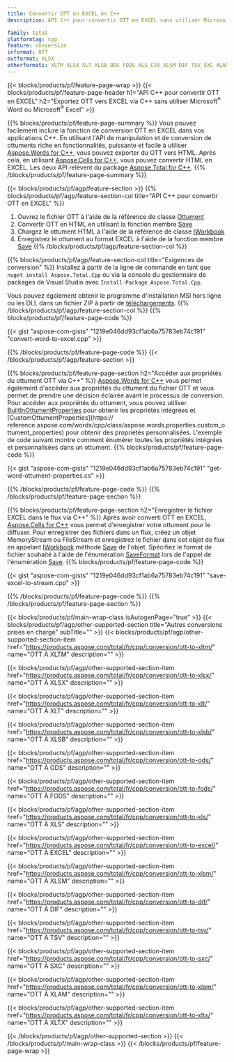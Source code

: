 ```yaml
---
title: Convertir OTT en EXCEL en C++
description: API C++ pour convertir OTT en EXCEL sans utiliser Microsoft Word ou Microsoft Excel

family: total
platformtag: cpp
feature: conversion
informat: OTT
outformat: XLSX
otherformats: XLTM XLSX XLT XLSB ODS FODS XLS CSV XLSM DIF TSV SXC XLAM XLTX
---
```

{{< blocks/products/pf/feature-page-wrap >}}
{{< blocks/products/pf/feature-page-header h1="API C++ pour convertir OTT en EXCEL" h2="Exportez OTT vers EXCEL via C++ sans utiliser Microsoft<sup>&reg;</sup> Word ou Microsoft<sup>&reg;</sup> Excel" >}}

{{% blocks/products/pf/feature-page-summary %}}
Vous pouvez facilement inclure la fonction de conversion OTT en EXCEL dans vos applications C++. En utilisant l'API de manipulation et de conversion de ottuments riche en fonctionnalités, puissante et facile à utiliser [Aspose.Words for C++](https://products.aspose.com/words/cpp/), vous pouvez exporter du OTT vers HTML. Après cela, en utilisant [Aspose.Cells for C++](https://products.aspose.com/cells/cpp/), vous pouvez convertir HTML en EXCEL. Les deux API relèvent du package [Aspose.Total for C++](https://products.aspose.com/total/cpp/). 
{{% /blocks/products/pf/feature-page-summary  %}}

{{< blocks/products/pf/agp/feature-section >}}
{{% blocks/products/pf/agp/feature-section-col title="API C++ pour convertir OTT en EXCEL" %}}
1. Ouvrez le fichier OTT à l'aide de la référence de classe [Ottument](https://reference.aspose.com/words/cpp/class/aspose.words.ottument)
2. Convertir OTT en HTML en utilisant la fonction membre [Save](https://reference.aspose.com/words/cpp/class/aspose.words.ottument#save_string_saveformat)
3. Chargez le ottument HTML à l'aide de la référence de classe [IWorkbook](https://reference.aspose.com/cells/cpp/class/aspose.cells.i_workbook)
4. Enregistrez le ottument au format EXCEL à l'aide de la fonction membre [Save](https://reference.aspose.com/cells/cpp/class/aspose.cells.i_workbook#a5dc7de23f7ceba76a05dc1d49f51502e)
{{% /blocks/products/pf/agp/feature-section-col %}}

{{% blocks/products/pf/agp/feature-section-col title="Exigences de conversion" %}}
Installez à partir de la ligne de commande en tant que ```nuget install Aspose.Total.Cpp``` ou via la console du gestionnaire de packages de Visual Studio avec ```Install-Package Aspose.Total.Cpp```.

Vous pouvez également obtenir le programme d'installation MSI hors ligne ou les DLL dans un fichier ZIP à partir de [téléchargements](https://releases.aspose.com/total/cpp).
{{% /blocks/products/pf/agp/feature-section-col %}}
{{% blocks/products/pf/feature-page-code %}}

{{< gist "aspose-com-gists" "1219e046dd93cf1ab6a75783eb74c191" "convert-word-to-excel.cpp" >}}



{{% /blocks/products/pf/feature-page-code %}}
{{< /blocks/products/pf/agp/feature-section >}}

{{% blocks/products/pf/feature-page-section  h2="Accéder aux propriétés du ottument OTT via C++" %}}
[Aspose.Words for C++](https://products.aspose.com/words/cpp/) vous permet également d'accéder aux propriétés du ottument du fichier OTT et vous permet de prendre une décision éclairée avant le processus de conversion. Pour accéder aux propriétés du ottument, vous pouvez utiliser [BuiltInOttumentProperties](https://reference.aspose.com/words/cpp/class/aspose.words.properties.built_in_ottument_properties) pour obtenir les propriétés intégrées et [CustomOttumentProperties](https:// reference.aspose.com/words/cpp/class/aspose.words.properties.custom_ottument_properties) pour obtenir des propriétés personnalisées. L'exemple de code suivant montre comment énumérer toutes les propriétés intégrées et personnalisées dans un ottument.
{{% blocks/products/pf/feature-page-code %}}

{{< gist "aspose-com-gists" "1219e046dd93cf1ab6a75783eb74c191" "get-word-ottument-properties.cs" >}}

{{% /blocks/products/pf/feature-page-code  %}}
{{% /blocks/products/pf/feature-page-section %}}

{{% blocks/products/pf/feature-page-section  h2="Enregistrer le fichier EXCEL dans le flux via C++" %}}
Après avoir converti OTT en EXCEL, [Aspose.Cells for C++](https://products.aspose.com/cells/cpp/) vous permet d'enregistrer votre ottument pour le diffuser. Pour enregistrer des fichiers dans un flux, créez un objet MemoryStream ou FileStream et enregistrez le fichier dans cet objet de flux en appelant [IWorkbook](https://reference.aspose.com/cells/cpp/class/aspose.cells.i_workbook) méthode [Save](https://reference.aspose.com/cells/cpp/class/aspose.cells.i_workbook#a77072cfb929787df9ad1f38b02f58349) de l'objet. Spécifiez le format de fichier souhaité à l'aide de l'énumération [SaveFormat](https://reference.aspose.com/cells/cpp/namespace/aspose.cells#a11cae527e4e68f1adcac8f47ea64481a) lors de l'appel de l'énumération [Save](https://reference.aspose.com/cells/cpp/class/aspose.cells.i_workbook#a77072cfb929787df9ad1f38b02f58349).
{{% blocks/products/pf/feature-page-code %}}

{{< gist "aspose-com-gists" "1219e046dd93cf1ab6a75783eb74c191" "save-excel-to-stream.cpp" >}}

{{% /blocks/products/pf/feature-page-code  %}}
{{% /blocks/products/pf/feature-page-section %}}

{{< blocks/products/pf/main-wrap-class isAutogenPage="true" >}}
{{< blocks/products/pf/agp/other-supported-section title="Autres conversions prises en charge" subTitle="" >}}
{{< blocks/products/pf/agp/other-supported-section-item href="https://products.aspose.com/total/fr/cpp/conversion/ott-to-xltm/" name="OTT À XLTM" description="" >}}

{{< blocks/products/pf/agp/other-supported-section-item href="https://products.aspose.com/total/fr/cpp/conversion/ott-to-xlsx/" name="OTT À XLSX" description="" >}}

{{< blocks/products/pf/agp/other-supported-section-item href="https://products.aspose.com/total/fr/cpp/conversion/ott-to-xlt/" name="OTT À XLT" description="" >}}

{{< blocks/products/pf/agp/other-supported-section-item href="https://products.aspose.com/total/fr/cpp/conversion/ott-to-xlsb/" name="OTT À XLSB" description="" >}}

{{< blocks/products/pf/agp/other-supported-section-item href="https://products.aspose.com/total/fr/cpp/conversion/ott-to-ods/" name="OTT À ODS" description="" >}}

{{< blocks/products/pf/agp/other-supported-section-item href="https://products.aspose.com/total/fr/cpp/conversion/ott-to-fods/" name="OTT À FODS" description="" >}}

{{< blocks/products/pf/agp/other-supported-section-item href="https://products.aspose.com/total/fr/cpp/conversion/ott-to-xls/" name="OTT À XLS" description="" >}}

{{< blocks/products/pf/agp/other-supported-section-item href="https://products.aspose.com/total/fr/cpp/conversion/ott-to-excel/" name="OTT À EXCEL" description="" >}}

{{< blocks/products/pf/agp/other-supported-section-item href="https://products.aspose.com/total/fr/cpp/conversion/ott-to-xlsm/" name="OTT À XLSM" description="" >}}

{{< blocks/products/pf/agp/other-supported-section-item href="https://products.aspose.com/total/fr/cpp/conversion/ott-to-dif/" name="OTT À DIF" description="" >}}

{{< blocks/products/pf/agp/other-supported-section-item href="https://products.aspose.com/total/fr/cpp/conversion/ott-to-tsv/" name="OTT À TSV" description="" >}}

{{< blocks/products/pf/agp/other-supported-section-item href="https://products.aspose.com/total/fr/cpp/conversion/ott-to-sxc/" name="OTT À SXC" description="" >}}

{{< blocks/products/pf/agp/other-supported-section-item href="https://products.aspose.com/total/fr/cpp/conversion/ott-to-xlam/" name="OTT À XLAM" description="" >}}

{{< blocks/products/pf/agp/other-supported-section-item href="https://products.aspose.com/total/fr/cpp/conversion/ott-to-xltx/" name="OTT À XLTX" description="" >}}


{{< /blocks/products/pf/agp/other-supported-section >}}
{{< /blocks/products/pf/main-wrap-class >}}
{{< /blocks/products/pf/feature-page-wrap >}}